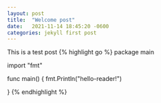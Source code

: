 ```yaml
---
layout: post
title:  "Welcome post"
date:   2021-11-14 18:45:20 -0600
categories: jekyll first post
---
```

This is a test post
{% highlight go %}
package main

import "fmt"

func main() {
	fmt.Println("hello-reader!")

}
{% endhighlight %}
